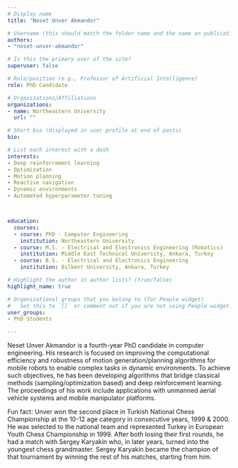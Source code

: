 ```yaml
---
# Display name
title: "Neset Unver Akmandor"

# Username (this should match the folder name and the name on publications)
authors:
- "neset-unver-akmandor"

# Is this the primary user of the site?
superuser: false

# Role/position (e.g., Professor of Artificial Intelligence)
role: PhD Candidate

# Organizations/Affiliations
organizations:
- name: Northeastern University
  url: ""

# Short bio (displayed in user profile at end of posts)
bio:

# List each interest with a dash
interests:
- Deep reinforcement learning
- Optimization
- Motion planning
- Reactive navigation
- Dynamic environments
- Automated hyperparameter tuning



education:
  courses:
  - course: PhD - Computer Engineering
    institution: Northeastern University
  - course: M.S. - Electrical and Electronics Engineering (Robotics)
    institution: Middle East Technical University, Ankara, Turkey
  - course: B.S. - Electrical and Electronics Engineering
    institution: Bilkent University, Ankara, Turkey

# Highlight the author in author lists? (true/false)
highlight_name: true

# Organizational groups that you belong to (for People widget)
#   Set this to `[]` or comment out if you are not using People widget.
user_groups:
- PhD Students

---
```


Neset Unver Akmandor is a fourth-year PhD candidate in computer engineering. His research is focused on improving the computational efficiency and robustness of motion generation/planning algorithms for mobile robots to enable complex tasks in dynamic environments. To achieve such objectives, he has been developing algorithms that bridge classical methods (sampling/optimization based) and deep reinforcement learning. The proceedings of his work include applications with unmanned aerial vehicle systems and mobile manipulator platforms.

Fun fact: Unver won the second place in Turkish National Chess Championship at the 10-12 age category in consecutive years, 1999 & 2000. He was selected to the national team and represented Turkey in European Youth Chess Championship in 1999. After both losing their first rounds, he had a match with Sergey Karyakin who, in later years, turned into the youngest chess grandmaster. Sergey Karyakin became the champion of that tournament by winning the rest of his matches, starting from him.
